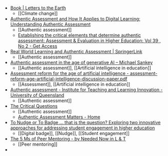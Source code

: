 - [Book | Letters to the Earth](https://www.letterstotheearth.com/book)
	- [[Climate change]]
- [Authentic Assessment and How It Applies to Digital Learning: Understanding Authentic Assessment](https://needednowlt.substack.com/p/authentic-assessment-and-how-it-applies)
	- [[Authentic assessment]]
	- [Establishing the critical elements that determine authentic assessment: Assessment & Evaluation in Higher Education: Vol 39 , No 2 - Get Access](https://www.tandfonline.com/doi/full/10.1080/02602938.2013.819566)
- [Real World Learning and Authentic Assessment | SpringerLink](https://link.springer.com/chapter/10.1007/978-3-030-46951-1_14)
	- [[Authentic assessment]]
- [Authentic assessment in the age of generative AI – Michael Sankey](https://michaelsankey.com/2023/09/21/authentic-assessment-in-the-age-of-generative-ai/)
	- [[Authentic assessment]], [[Artificial intelligence in education]]
- [Assessment reform for the age of artificial intelligence - assessment-reform-age-artificial-intelligence-discussion-paper.pdf](https://www.teqsa.gov.au/sites/default/files/2023-09/assessment-reform-age-artificial-intelligence-discussion-paper.pdf)
	- [[Assessment]], [[Artificial intelligence in education]]
- [Authentic assessment - Institute for Teaching and Learning Innovation - University of Queensland](https://itali.uq.edu.au/teaching-guidance/assessment/designing-assessment/authentic-assessment)
	- [[Authentic assessment]]
- [The Critical Questions](https://authenticassessmentmatters.com/the-critical-questions)
	- [[Authentic assessment]]
	- [Authentic Assessment Matters - Home](https://authenticassessmentmatters.com/)
- [To Nudge or To Badge ... that is the question? Exploring two innovative approaches for addressing student engagement in higher education](https://needednowlt.substack.com/p/to-nudge-or-to-badge-that-is-the)
	- [[Digital badge]], [[Nudge]], [[Student engagement]]
- [The 5 Ms of Peer Mentoring - by Needed Now in L & T](https://needednowlt.substack.com/p/the-5-ms-of-peer-mentoring)
	- [[Peer mentoring]]
-